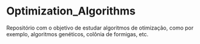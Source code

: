 # Optimization_Algorithms
Repositório com o objetivo de estudar algoritmos de otimização, como por exemplo, algoritmos genéticos, colônia de formigas, etc.
